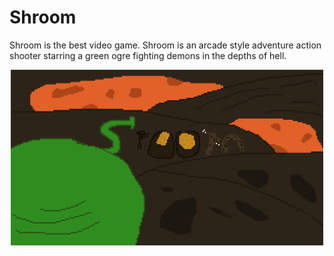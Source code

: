 # Shroom
Shroom is the best video game.
Shroom is an arcade style adventure action shooter starring a green ogre fighting demons in the depths of hell.

<p align="center">
<a>
<img width="500" alt="Shroom Banner" src="https://raw.githubusercontent.com/RussianDraco/shroom/main/resources/sprites/shroom.png">
</a>
</p>
